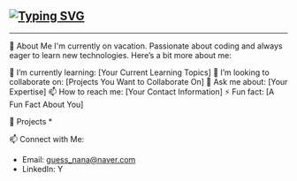 ## [![Typing SVG](https://readme-typing-svg.demolab.com/?lines=Hi+My+Name+is+Ding+Gyun)](https://git.io/typing-svg)
---
🚀 About Me
I'm currently on vacation. Passionate about coding and always eager to learn new technologies. Here’s a bit more about me:

🌱 I’m currently learning: [Your Current Learning Topics]
👯 I’m looking to collaborate on: [Projects You Want to Collaborate On]
💬 Ask me about: [Your Expertise]
📫 How to reach me: [Your Contact Information]
⚡ Fun fact: [A Fun Fact About You]

💼 Projects
* 

📫 Connect with Me:
* Email: guess_nana@naver.com
* LinkedIn: Y
